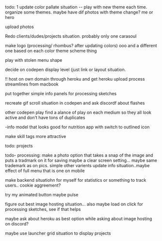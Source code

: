 
todo:
1 update color pallate situation -- play with new theme each time.  organize some themes.
maybe have dif photos with theme change? me or hero

upload photos

Redo clients/dudes/projects situation. probably only one
 carasoul

make logo (processing/ rhombus? after updating colors) ooo and a different one based on each color theme scheme thing 

play with stolen menu shape

decide on codepen display level (just link or layout situation.

!! host on own domain through heroku and get heroku upload process streamlines from macbook

put together simple info panels for processing sketches

recreate gif scroll situation in codepen and ask discordf about flashes

other codepen play
find a alance of play on each medium so they all look active and don't have tons of duplicates

-info model that looks good for nutrition app with switch to outlined icon

make skill tags more attractive

todo: projects

todo- processing:
make a photo option that takes a snap of the image and puts a tradmark on it for saving
maybe a clear screen setting... maybe same trademark as on pics. simple other varients
update info situation..maybe effect of full menu that is one on mobile 

make backend situatiohn for myself for statistics or something to track users.. cookie aggreement?

try my animated button maybe pulse

figure  out best image hosting situation...
also maybe load on click for processing sketches, see if that  helps

maybe ask about heroku as best option while asking about image hosting on discord?

maybe use launcher grid situation to display projects 